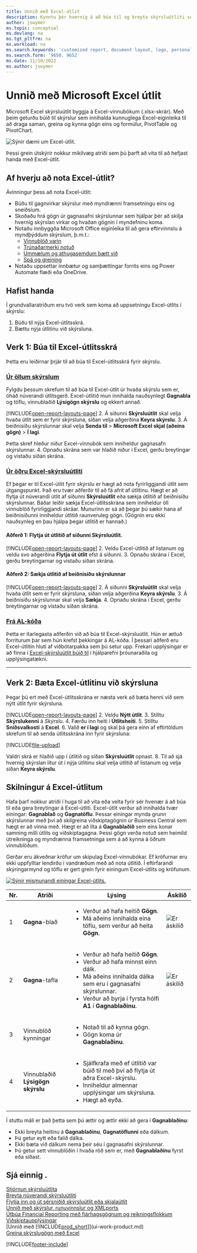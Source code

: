 ```yaml
---
title: Unnið með Excel-útlit
description: Kynntu þér hvernig á að búa til og breyta skýrsluútliti sem er hannað með Excel.
author: jswymer
ms.topic: conceptual
ms.devlang: na
ms.tgt_pltfrm: na
ms.workload: na
ms.search.keywords: 'customized report, document layout, logo, personalize'
ms.search.form: '9650, 9652'
ms.date: 11/10/2022
ms.author: jswymer
---
```

# <a name="working-with-microsoft-excel-layouts" />Unnið með Microsoft Excel útlit

Microsoft Excel skýrsluútlit byggja á Excel-vinnubókum (.xlsx-skrár). Með þeim geturðu búið til skýrslur sem innihalda kunnuglega Excel-eiginleika til að draga saman, greina og kynna gögn eins og formúlur, PivotTable og PivotChart.

![Sýnir dæmi um Excel-útlit.](media/excel-layout-2.png)

Þessi grein útskýrir nokkur mikilvæg atriði sem þú þarft að vita til að hefjast handa með Excel-útlit.

## <a name="why-use-excel-layouts" />Af hverju að nota Excel-útlit?

Ávinningur þess að nota Excel-útlit:

- Búðu til gagnvirkar skýrslur með myndrænni framsetningu eins og sneiðsíum.
- Skoðaðu hrá gögn úr gagnasafni skýrslunnar sem hjálpar þér að skilja hvernig skýrslan virkar og hvaðan gögnin í myndefninu koma.
- Notaðu innbyggða Microsoft Office eiginleika til að gera eftirvinnslu á myndþýddum skýrslum, þ.m.t.:
  - [Vinnublöð varin](https://support.microsoft.com/office/protect-a-worksheet-3179efdb-1285-4d49-a9c3-f4ca36276de6)
  - [Trúnaðarmerki notuð](https://support.microsoft.com/office/apply-sensitivity-labels-to-your-files-and-email-in-office-2f96e7cd-d5a4-403b-8bd7-4cc636bae0f9)
  - [Ummælum og athugasemdum bætt við](https://support.microsoft.com/office/insert-comments-and-notes-in-excel-65f504d8-160b-4a05-ac30-46fbd5227a52)
  - [Spá og greining](https://support.microsoft.com/office/introduction-to-what-if-analysis-22bffa5f-e891-4acc-bf7a-e4645c446fb4)
- Notaðu uppsettar innbætur og samþættingar forrits eins og Power Automate flæði eða OneDrive.

## <a name="get-started" />Hafist handa

Í grundvallaratriðum eru tvö verk sem koma að uppsetningu Excel-útlits í skýrslu:

1. Búðu til nýja Excel-útlitsskrá.
2. Bættu nýja útlitinu við skýrsluna.

## <a name="task--create-the-excel-layout-file" />Verk 1: Búa til Excel-útlitsskrá

Þetta eru leiðirnar þrjár til að búa til Excel-útlitsskrá fyrir skýrslu.

### [Úr öllum skýrslum](#tab/any-report)

Fylgdu þessum skrefum til að búa til Excel-útlit úr hvaða skýrslu sem er, óháð núverandi útlitsgerð. Excel-útlitið mun innihalda nauðsynlegt **Gagnabla** og töflu, vinnublaðið **Lýsigögn skýrslu** og ekkert annað.

[!INCLUDE[open-report-layouts-page](includes/open-report-layouts-page.md)]
2. Á síðunni **Skýrsluútlit** skal velja hvaða útlit sem er fyrir skýrsluna, síðan velja aðgerðina **Keyra skýrslu**.
3. Á beiðnisíðu skýrslunnar skal velja **Senda til** > **Microsoft Excel skjal (aðeins gögn)** > **Í lagi**.

   Þetta skref hleður niður Excel-vinnubók sem inniheldur gagnasafn skýrslunnar.
4. Opnaðu skrána sem var hlaðið niður í Excel, gerðu breytingar og vistaðu síðan skrána.

### [Úr öðru Excel-skýrsluútliti](#tab/other-layout)

Ef þegar er til Excel-útlit fyrir skýrslu er hægt að nota fyrirliggjandi útlit sem útgangspunkt. Það eru tvær aðferðir til að fá afrit af útlitinu. Hægt er að flytja út núverandi útlit af síðunni **Skýrsluútlit** eða sækja útlitið af beiðnisíðu skýrslunnar. Báðar leiðir sækja Excel-útlitsskrána sem inniheldur öll vinnublöð fyrirliggjandi skráar. Munurinn er sá að þegar þú sækir hana af beiðnisíðunni inniheldur útlitið raunveruleg gögn. (Gögnin eru ekki nauðsynleg en þau hjálpa þegar útlitið er hannað.)

#### <a name="approach--export-the-layout-from-the-report-layouts-page" />Aðferð 1: Flytja út útlitið af síðunni **Skýrsluútlit**.

[!INCLUDE[open-report-layouts-page](includes/open-report-layouts-page.md)]
2. Veldu Excel-útlitið af listanum og veldu svo aðgerðina **Flytja út útlit** efst á síðunni.
3. Opnaðu skrána í Excel, gerðu breytingarnar og vistaðu síðan skrána.

#### <a name="approach--download-the-layout-from-the-reports-request-page" />Aðferð 2: Sækja útlitið af beiðnisíðu skýrslunnar

[!INCLUDE[open-report-layouts-page](includes/open-report-layouts-page.md)]
2. Á síðunni **Skýrsluútlit** skal velja hvaða útlit sem er fyrir skýrsluna, síðan velja aðgerðina **Keyra skýrslu**.
3. Á beiðnisíðu skýrslunnar skal velja **Sækja**.
4. Opnaðu skrána í Excel, gerðu breytingarnar og vistaðu síðan skrána.

### [Frá AL-kóða](#tab/from-code)

Þetta er ítarlegasta aðferðin við að búa til Excel-skýrsluútlit. Hún er ætluð forriturum þar sem hún krefst þekkingar á AL-kóða. Í þessari aðferð eru Excel-útlitin hluti af viðbótarpakka sem þú setur upp. Frekari upplýsingar er að finna í [Excel-skýrsluútlit búið til](/dynamics365/business-central/dev-itpro/developer/devenv-howto-excel-report-layout) í hjálparefni þróunaraðila og upplýsingatækni.

---

## <a name="task--add-the-excel-layout-to-the-report" />Verk 2: Bæta Excel-útlitinu við skýrsluna

Þegar þú ert með Excel-útlitsskrána er næsta verk að bæta henni við sem nýtt útlit fyrir skýrsluna.

[!INCLUDE[open-report-layouts-page](includes/open-report-layouts-page.md)]
2. Veldu **Nýtt útlit**.
3. Stilltu **Skýrslukenni** á *Skýrslu*.
4. Færðu inn heiti í **Útlitsheiti**.
5. Stilltu **Sniðsvalkosti** á **Excel**.
6. Valið  **er í lagi** og skal þá gera einn af eftirtöldum skrefum til að senda útlitsskrána inn fyrir skýrsluna:

   [!INCLUDE[file-upload](includes/file-upload.md)]

   Valdri skrá er hlaðið upp í útlitið og síðan **Skýrsluútlit** opnast.
8. Til að sjá hvernig skýrslan lítur út í nýja útlitinu skal velja útlitið af listanum og velja síðan **Keyra skýrslu**.

<!--

**Data** sheet
  - An Excel layout must contain a sheet named **Data**.
  - The **Data** sheet must include a table named **Data**.

**Data** table
  - The **Data** sheet must include a table named **Data**.
  - The table must have at least one column and can only include columns that are also in the report dataset.
  - The table must start in the first cell **A1** of the **Data** sheet.

3. Report metadata 
-->

## <a name="understanding-excel-layouts" />Skilningur á Excel-útlitum

Hafa þarf nokkur atriði í huga til að vita eða velta fyrir sér hvenær á að búa til eða gera breytingar á Excel-útliti. Excel-útlit verður að innihalda tvær einingar: **Gagnablað** og **Gagnatöflu**. Þessar einingar mynda grunn skýrslunnar með því að skilgreina viðskiptagögnin úr Business Central sem hægt er að vinna með. Hægt er að líta á **Gagnablaðið** sem eins konar samning milli útlits og viðskiptagagna. Þessi gögn verða notuð sem heimild útreikninga og myndrænna framsetninga sem á að kynna á öðrum vinnublöðum.

Gerðar eru ákveðnar kröfur um skipulag Excel-vinnubókar. Ef kröfurnar eru ekki uppfylltar lendirðu í vandræðum með að nota útlitið. Í eftirfarandi skýringarmynd og töflu er gert grein fyrir einingum Excel-útlits og kröfunum.

[![Sýnir mismunandi einingar Excel-útlits.](media/excel-layout-callouts-2.png)](media/excel-layout-callouts-2.png#lightbox)

|Nr.|Atriði|Lýsing|Áskilið|
|---|-------|----|---|
|1|**Gagna**-blað|<ul><li>Verður að hafa heitið **Gögn**.</li><li>Má aðeins innihalda eina töflu, sem verður að heita **Gögn**.</li></ul>|![Er áskilið](media/check.png) | 
|2|**Gagna**-tafla|<ul><li>Verður að hafa heitið **Gögn**.</li><li>Verður að hafa minnst einn dálk.</li><li>Má aðeins innihalda dálka sem eru í gagnasafni skýrslunnar.</li><li>Verður að byrja í fyrsta hólfi **A1** í **Gagnablaðinu**.</li></ul>|![Er áskilið](media/check.png)|
|3|Vinnublöð kynningar|<ul><li>Notað til að kynna gögn.</li><li>Gögn koma úr **Gagnablaðinu**. </li></ul>||
|4|Vinnublaðið **Lýsigögn skýrslu**|<ul><li>Sjálfkrafa með ef útlitið var búið til með því að flytja út aðra Excel-skýrslu.</li><li>Inniheldur almennar upplýsingar um skýrsluna.</li><li>Hægt að eyða.</li></ul>|

Í stuttu máli er það þetta sem þú ættir og ættir ekki að gera í **Gagnablaðinu**:

- Ekki breyta heitinu á **Gagnablaðinu**, **Gagnatöflunni** eða dálkum.
- Þú getur eytt eða falið dálka.
- Ekki bæta við dálkum nema þeir séu í gagnasafni skýrslunnar.
- Þú getur sett vinnublöðin í hvaða röð sem er, með **Gagnablaðinu** fyrst eða síðast.

## <a name="see-also" />Sjá einnig .

[Stjórnun skýrsluútlita](ui-manage-report-layouts.md)  
[Breyta núverandi skýrsluútliti](ui-how-change-layout-currently-used-report.md)  
[Flytja inn og út sérsniðið skýrsluútlit eða skjalaútlit](ui-how-import-and-export-report-layout.md)  
[Unnið með skýrslur, runuvinnslur og XMLports](ui-work-report.md)  
[Útbúa Financial Reporting með fjárhagsgögnum og reikningsflokkum](bi-how-work-account-schedule.md)  
[Viðskiptaupplýsingar](bi.md)  
[Unnið með [!INCLUDE[prod_short](includes/prod_short.md)]](ui-work-product.md)  
[Greina skýrslugögn með Excel](report-analyze-excel.md)  

[!INCLUDE[footer-include](includes/footer-banner.md)]
